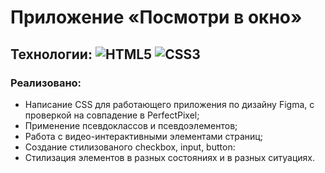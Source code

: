 # Приложение «Посмотри в окно»
## Технологии: ![HTML5](https://img.shields.io/badge/html5-%23E34F26.svg?style=for-the-badge&logo=html5&logoColor=white) ![CSS3](https://img.shields.io/badge/css3-%231572B6.svg?style=for-the-badge&logo=css3&logoColor=white)

### Реализовано:
- Написание CSS для работающего приложения по дизайну Figma, с проверкой на совпадение в PerfectPixel;
- Применение псевдоклассов и псевдоэлементов;
- Работа с видео-интерактивными элементами страниц;
- Создание стилизованого checkbox, input, button:
- Cтилизация элементов в разных состояниях и в разных ситуациях.